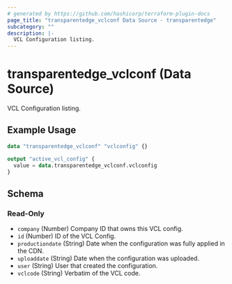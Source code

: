 ```yaml
---
# generated by https://github.com/hashicorp/terraform-plugin-docs
page_title: "transparentedge_vclconf Data Source - transparentedge"
subcategory: ""
description: |-
  VCL Configuration listing.
---
```


# transparentedge_vclconf (Data Source)

VCL Configuration listing.

## Example Usage

```terraform
data "transparentedge_vclconf" "vclconfig" {}

output "active_vcl_config" {
  value = data.transparentedge_vclconf.vclconfig
}
```

<!-- schema generated by tfplugindocs -->
## Schema

### Read-Only

- `company` (Number) Company ID that owns this VCL config.
- `id` (Number) ID of the VCL Config.
- `productiondate` (String) Date when the configuration was fully applied in the CDN.
- `uploaddate` (String) Date when the configuration was uploaded.
- `user` (String) User that created the configuration.
- `vclcode` (String) Verbatim of the VCL code.

